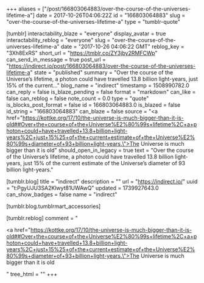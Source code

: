 +++
aliases = ["/post/166803064883/over-the-course-of-the-universes-lifetime-a"]
date = 2017-10-26T04:06:22Z
id = "166803064883"
slug = "over-the-course-of-the-universes-lifetime-a"
type = "tumblr-quote"

[tumblr]
interactability_blaze = "everyone"
display_avatar = true
interactability_reblog = "everyone"
slug = "over-the-course-of-the-universes-lifetime-a"
date = "2017-10-26 04:06:22 GMT"
reblog_key = "3Xh8ExRS"
short_url = "https://tmblr.co/ZY3jby2RMFCWp"
can_send_in_message = true
post_url = "https://indirect.io/post/166803064883/over-the-course-of-the-universes-lifetime-a"
state = "published"
summary = "Over the course of the Universe’s lifetime, a photon could have travelled 13.8 billion light-years, just 15% of the current..."
blog_name = "indirect"
timestamp = 1508990782.0
can_reply = false
is_blaze_pending = false
format = "markdown"
can_like = false
can_reblog = false
note_count = 0.0
type = "quote"
is_blocks_post_format = false
id = 166803064883.0
is_blazed = false
id_string = "166803064883"
can_blaze = false
source = "<a href=\"https://kottke.org/17/10/the-universe-is-much-bigger-than-it-is-old##Over+the+course+of+the+Universe%E2%80%99s+lifetime%2C+a+photon+could+have+travelled+13.8+billion+light-years%2C+just+15%25+of+the+current+estimate+of+the+Universe%E2%80%99s+diameter+of+93+billion+light-years.\">The Universe is much bigger than it is old</a>"
should_open_in_legacy = true
text = "Over the course of the Universe’s lifetime, a photon could have travelled 13.8 billion light-years, just 15% of the current estimate of the Universe’s diameter of 93 billion light-years."

[tumblr.blog]
title = "indirect"
description = ""
url = "https://indirect.io/"
uuid = "t:PgyUJU3SA2Klwyt81UWAwQ"
updated = 1739927643.0
can_show_badges = false
name = "indirect"

[tumblr.blog.tumblrmart_accessories]

[tumblr.reblog]
comment = "<p><a href=\"https://kottke.org/17/10/the-universe-is-much-bigger-than-it-is-old##Over+the+course+of+the+Universe%E2%80%99s+lifetime%2C+a+photon+could+have+travelled+13.8+billion+light-years%2C+just+15%25+of+the+current+estimate+of+the+Universe%E2%80%99s+diameter+of+93+billion+light-years.\">The Universe is much bigger than it is old</a></p>"
tree_html = ""
+++
